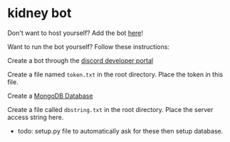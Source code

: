 # kidney bot

Don't want to host yourself? Add the bot [here](https://kidneybot.tk/invite)!

Want to run the bot yourself? Follow these instructions:

Create a bot through the [discord developer portal](https://discord.com/developers/applications)

Create a file named `token.txt` in the root directory. Place the token in this file.

Create a [MongoDB Database](https://www.mongodb.com/)

Create a file called `dbstring.txt` in the root directory. Place the server access string here.

- todo: setup.py file to automatically ask for these then setup database.
